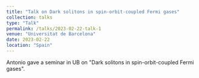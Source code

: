 ```yaml
---
title: "Talk on Dark solitons in spin-orbit-coupled Fermi gases"
collection: talks
type: "Talk"
permalink: /talks/2023-02-22-talk-1
venue: "Universitat de Barcelona"
date: 2023-02-22
location: "Spain"
---
```


Antonio gave a seminar in UB on "Dark solitons in spin-orbit-coupled Fermi gases".
